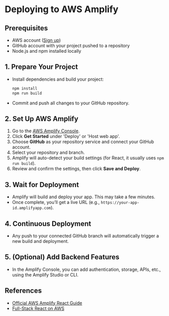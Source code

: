 # Deploying to AWS Amplify

## Prerequisites
- AWS account ([Sign up](https://aws.amazon.com/))
- GitHub account with your project pushed to a repository
- Node.js and npm installed locally

## 1. Prepare Your Project
- Install dependencies and build your project:
  ```bash
  npm install
  npm run build
  ```
- Commit and push all changes to your GitHub repository.

## 2. Set Up AWS Amplify
1. Go to the [AWS Amplify Console](https://console.aws.amazon.com/amplify/home).
2. Click **Get Started** under 'Deploy' or 'Host web app'.
3. Choose **GitHub** as your repository service and connect your GitHub account.
4. Select your repository and branch.
5. Amplify will auto-detect your build settings (for React, it usually uses `npm run build`).
6. Review and confirm the settings, then click **Save and Deploy**.

## 3. Wait for Deployment
- Amplify will build and deploy your app. This may take a few minutes.
- Once complete, you’ll get a live URL (e.g., `https://your-app-id.amplifyapp.com`).

## 4. Continuous Deployment
- Any push to your connected GitHub branch will automatically trigger a new build and deployment.

## 5. (Optional) Add Backend Features
- In the Amplify Console, you can add authentication, storage, APIs, etc., using the Amplify Studio or CLI.

## References
- [Official AWS Amplify React Guide](https://aws.amazon.com/getting-started/hands-on/build-react-app-amplify-graphql/module-one/)
- [Full-Stack React on AWS](https://aws.amazon.com/getting-started/hands-on/build-react-app-amplify-graphql/)